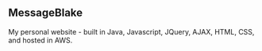 ## MessageBlake

My personal website - built in Java, Javascript, JQuery, AJAX, HTML, CSS, and hosted in AWS. 

